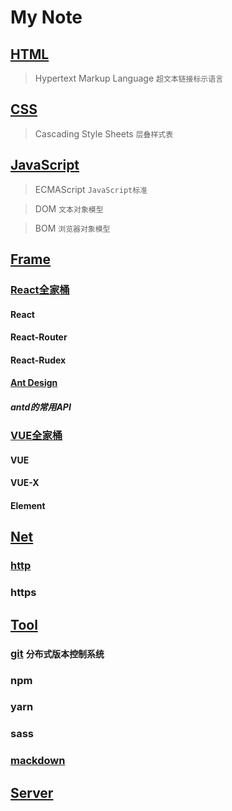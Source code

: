 # My Note
## [HTML](#)
> Hypertext Markup Language `超文本链接标示语言`

## [CSS](#)
> Cascading Style Sheets `层叠样式表`

## [JavaScript](#)
> ECMAScript `JavaScript标准`

> DOM `文本对象模型`

> BOM `浏览器对象模型`

## [Frame](#)

### [React全家桶](#)

#### React

#### React-Router

#### React-Rudex

#### [Ant Design](https://ant.design/index-cn)

##### antd的常用API

### [VUE全家桶](#)

#### VUE

#### VUE-X

#### Element

## [Net](#)

### [http](https://github.com/Sakuraine/note/blob/master/Server/http.md)

### https

## [Tool](https://github.com/Sakuraine/note/tree/master/Tool)

### [git](https://github.com/Sakuraine/note/blob/master/Tool/git.md) `分布式版本控制系统`

### npm

### yarn

### sass

### [mackdown](#)

## [Server](#)

